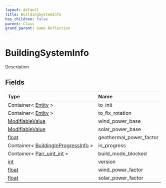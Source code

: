 ```yaml
---
layout: default
title: BuildingSystemInfo
has_children: false
parent: Class
grand_parent: Game Reflection
---
```

# BuildingSystemInfo
Description 

## Fields

| Type | Name |
|:----------|:--------------|
| Container< [Entity](/riftbreaker-wiki/docs/game-reflection/classes/entity/) > | to_init |
| Container< [Entity](/riftbreaker-wiki/docs/game-reflection/classes/entity/) > | to_fix_rotation |
| [ModifiableValue](/riftbreaker-wiki/docs/game-reflection/classes/modifiable_value/) | wind_power_base |
| [ModifiableValue](/riftbreaker-wiki/docs/game-reflection/classes/modifiable_value/) | solar_power_base |
| [float](/riftbreaker-wiki/docs/game-reflection/components/float/) | geothermal_power_factor |
| Container< [BuildingInProgressInfo](/riftbreaker-wiki/docs/game-reflection/classes/building_in_progress_info/) > | in_progress |
| Container< [Pair_uint_int](/riftbreaker-wiki/docs/game-reflection/classes/pair_uint_int/) > | build_mode_blocked |
| [int](/riftbreaker-wiki/docs/game-reflection/enums/int/) | version |
| [float](/riftbreaker-wiki/docs/game-reflection/components/float/) | wind_power_factor |
| [float](/riftbreaker-wiki/docs/game-reflection/components/float/) | solar_power_factor |

